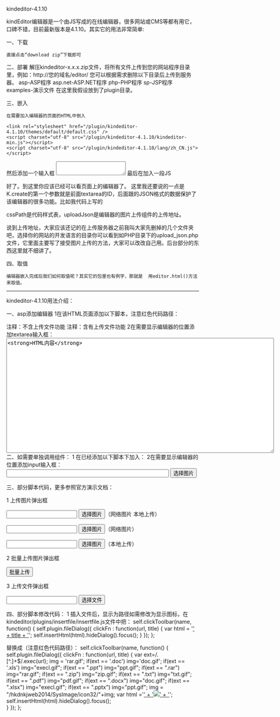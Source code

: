 kindeditor-4.1.10

kindEditor编辑器是一个由JS写成的在线编辑器，很多网站或CMS等都有用它，口碑不错，目前最新版本是4.1.10。其实它的用法非常简单:

一、下载

    直接点击“download zip”下载即可

二、部署
解压kindeditor-x.x.x.zip文件，将所有文件上传到您的网站程序目录里，例如：http://您的域名/editor/
您可以根据需求删除以下目录后上传到服务器。
	asp-ASP程序
	asp.net-ASP.NET程序
	php-PHP程序
	sp-JSP程序
	examples-演示文件
在这里我假设放到了plugin目录。

三、嵌入

    在需要加入编辑器的页面的HTML中倒入

	<link rel="stylesheet" href="/plugin/kindeditor-4.1.10/themes/default/default.css" />
	<script charset="utf-8" src="/plugin/kindeditor-4.1.10/kindeditor-min.js"></script>
	<script charset="utf-8" src="/plugin/kindeditor-4.1.10/lang/zh_CN.js"></script>
然后添加一个输入框
	<textarea id="editor_id" name="content"></textarea>
最后在加入一段JS
<script>
	KindEditor.ready(function(K) {
		window.editor = K.create('#editor_id',{
				cssPath:'/public/plugin/editor/plugins/code/prettify.css',
				uploadJson:'/upload/image.php',
				resizeType :1,
				allowPreviewEmoticons : true,
				allowImageUpload : true,
		});
	});
</script>
好了。到这里你应该已经可以看页面上的编辑器了。
这里我还要说的一点是  K.create的第一个参数就是前面textarea的ID，后面跟的JSON格式的数据保护了该编辑器的很多功能。比如我代码上写的

cssPath是代码样式表，uploadJson是编辑器的图片上传组件的上传地址。

说到上传地址，大家应该还记的在上传服务器之前我叫大家先删掉的几个文件夹吧，选择你的网站的开发语言的目录你可以看到如PHP目录下的upload_json.php文件，它里面主要写了接受图片上传的方法，大家可以改改自己用。后台部分的东西这里就不细讲了。

四、取值

    编辑器嵌入完成后我们如何取值呢？其实它的包里也有例字，那就是  用editor.html()方法来取值。
    
--------------------------------------------------------------------------------------------------------------------------------------
kindeditor-4.1.10用法介绍：
    
一、asp添加编辑器
1在该HTML页面添加以下脚本，注意红色代码路径：
<link rel="stylesheet" href=" kindeditor/themes/default/default.css" />
<script charset="utf-8" src="kindeditor/kindeditor.js"></script>
<script charset="utf-8" src="kindeditor/lang/zh_CN.js"></script>
<script>
      var editor;
      KindEditor.ready(function(K) {
              editor = K.create('#editor_id');
      });
</script>
注释：不含上传文件功能
<link rel="stylesheet" href=" kindeditor/themes/default/default.css" />
<script charset="utf-8" src="kindeditor/kindeditor.js"></script>
<script charset="utf-8" src="kindeditor/lang/zh_CN.js"></script>
<script>
      var editor;
      KindEditor.ready(function(K) {
              editor = K.create('#editor_id',{
              uploadJson : 'kindeditor/asp/upload_json.asp',
              fileManagerJson : 'kindeditor/asp/file_manager_json.asp',
              allowFileManager : true
      });
      });
</script>
注释：含有上传文件功能
2在需要显示编辑器的位置添加textarea输入框：
<textarea id="editor_id" name="content" style="width:700px;height:300px;">
&lt;strong&gt;HTML内容&lt;/strong&gt;
</textarea>
二、如需要单独调用组件：
1 在已经添加以下脚本下加入：
<script charset="utf-8" src="kindeditor/kindeditor.js"></script>
<script charset="utf-8" src="kindeditor/lang/zh_CN.js"></script>
<script>
      var editor;
      KindEditor.ready(function(K) {
              editor = K.create('#editor_id',{
              uploadJson : 'kindeditor/asp/upload_json.asp',
              fileManagerJson : 'kindeditor/asp/file_manager_json.asp',
              allowFileManager : true
      });
     --------------------------注意添加位置和红色代码名称----------------------                                
                   K('#image1').click(function() {
                   editor.loadPlugin('image', function() {
                   editor.plugin.imageDialog({
                   showRemote : false,
                   imageUrl : K('#img').val(),
                   clickFn : function(url, title, width, height, border, align) {
                                                      K('#img').val(url);
                                                      editor.hideDialog();
                                               }});});});
     --------------------------注意添加位置和红色代码名称----------------------
      });
</script>
2在需要显示编辑器的位置添加input输入框：
<input type="text" id="img" name="img" value="" size=50 /> <input type="button" id="image1" value="选择图片" />

三、部分脚本代码，更多参照官方演示文档：

1 上传图片弹出框
<html>
     <head>
            <meta charset="utf-8" />
            <title>ImageDialog Examples</title>
            <link rel="stylesheet" href="../themes/default/default.css" />
            <script src="../kindeditor.js"></script>
            <script src="../lang/zh_CN.js"></script>
            <script>
                   KindEditor.ready(function(K) {
                          var editor = K.editor({
                                 allowFileManager : true
                          });
                          K('#image1').click(function() {
                                 editor.loadPlugin('image', function() {
                                        editor.plugin.imageDialog({
                                               imageUrl : K('#url1').val(),
                                               clickFn : function(url, title, width, height, border, align) {
                                                      K('#url1').val(url);
                                                      editor.hideDialog();
                                               }
                                        });
                                 });
                          });
                          K('#image2').click(function() {
                                 editor.loadPlugin('image', function() {
                                        editor.plugin.imageDialog({
                                               showLocal : false,
                                               imageUrl : K('#url2').val(),
                                               clickFn : function(url, title, width, height, border, align) {
                                                      K('#url2').val(url);
                                                      editor.hideDialog();
                                               }
                                        });
                                 });
                          });
                          K('#image3').click(function() {
                                 editor.loadPlugin('image', function() {
                                        editor.plugin.imageDialog({
                                               showRemote : false,
                                               imageUrl : K('#url3').val(),
                                               clickFn : function(url, title, width, height, border, align) {
                                                      K('#url3').val(url);
                                                      editor.hideDialog();
                                               }
                                        });
                                 });
                          });
                   });
            </script>
     </head>
     <body>
            <p><input type="text" id="url1" value="" /> <input type="button" id="image1" value="选择图片" />（网络图片 本地上传）</p>
            <p><input type="text" id="url2" value="" /> <input type="button" id="image2" value="选择图片" />（网络图片）</p>
            <p><input type="text" id="url3" value="" /> <input type="button" id="image3" value="选择图片" />（本地上传）</p>
     </body></html>
     
2 批量上传图片弹出框
<html>
     <head>
            <meta charset="utf-8" />
            <title>MultiImageDialog Examples</title>
            <link rel="stylesheet" href="../themes/default/default.css" />
            <script src="../kindeditor.js"></script>
            <script src="../lang/zh_CN.js"></script>
            <script>
                   KindEditor.ready(function(K) {
                          var editor = K.editor({
                                 allowFileManager : true
                          });
                          K('#J_selectImage').click(function() {
                                 editor.loadPlugin('multiimage', function() {
                                        editor.plugin.multiImageDialog({
                                               clickFn : function(urlList) {
                                                      var div = K('#J_imageView');
                                                      div.html('');
                                                      K.each(urlList, function(i, data) {
                                                             div.append('<img src="' data.url '">');
                                                      });
                                                      editor.hideDialog();
                                               }
                                        });
                                 });
                          });
                   });
            </script>
     </head>
     <body>
            <input type="button" id="J_selectImage" value="批量上传" />
            <div id="J_imageView"></div>
     </body>
</html>

3 上传文件弹出框
<html>
     <head>
            <meta charset="utf-8" />
            <title>fileDialog Examples</title>
            <link rel="stylesheet" href="../themes/default/default.css" />
            <script src="../kindeditor.js"></script>
            <script src="../lang/zh_CN.js"></script>
            <script>
                   KindEditor.ready(function(K) {
                          var editor = K.editor({
                                 allowFileManager : true
                          });
                          K('#insertfile').click(function() {
                                 editor.loadPlugin('insertfile', function() {
                                        editor.plugin.fileDialog({
                                               fileUrl : K('#url').val(),
                                               clickFn : function(url, title) {
                                                      K('#url').val(url);
                                                      editor.hideDialog();
                                               }
                                        });
                                 });
                          });
                   });
            </script>
     </head>
     <body>
            <input type="text" id="url" value="" /> <input type="button" id="insertfile" value="选择文件" />
     </body>
</html>

四、部分脚本修改代码：
1 插入文件后，显示为路径如需修改为显示图标，在
kindeditor/plugins/insertfile/insertfile.js文件中把：
self.clickToolbar(name, function() {
            self.plugin.fileDialog({
                   clickFn : function(url, title) {
                          var html = '<a class="ke-insertfile" href="' + url + '" data-ke-src="' + url + '" target="_blank">' + title + '</a>';
                          self.insertHtml(html).hideDialog().focus();
                    }
            });
};

替换成（注意红色代码路径）：
	self.clickToolbar(name, function() {
		self.plugin.fileDialog({
			clickFn : function(url, title) {
					  var ext=/\.[^\.]+$/.exec(url);
					  img = 'rar.gif';
					  if(ext == '.doc')  img='doc.gif';
					  if(ext == '.xls')  img="execl.gif";
					  if(ext == ".ppt")  img="ppt.gif";
					  if(ext ==  ".rar")  img="rar.gif";
					  if(ext ==  ".zip")  img="zip.gif";
					  if(ext ==  ".txt")  img="txt.gif";
					  if(ext ==  ".pdf")  img="pdf.gif";
					  if(ext ==  ".docx") img="doc.gif";
					  if(ext ==  ".xlsx") img="execl.gif";
					  if(ext == ".pptx") img="ppt.gif";
					  img = "/hkdnkjweb2014/SysImage/icon32/"+img;
					  var html ='<a class="ke-insertfile" href="' + url + '" data-ke-src="' + url + '" target="_self">' + '<img src="'+img+'" border="0"/>' +  '</a>';
					  self.insertHtml(html).hideDialog().focus();  
			}
		});
	};
